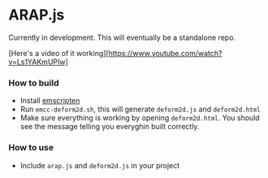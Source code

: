 # ARAP.js

Currently in development. This will eventually be a standalone repo.

[Here's a video of it working][https://www.youtube.com/watch?v=Ls1YAKmUPIw]

### How to build

* Install [emscripten][1]
* Run `emcc-deform2d.sh`, this will generate `deform2d.js` and `deform2d.html`
* Make sure everything is working by opening `deform2d.html`. You should see the message telling you everyghin built correctly.

### How to use

* Include `arap.js` and `deform2d.js` in your project

[1]: https://github.com/kripken/emscripten
[2]: http://www.dgp.toronto.edu/~rms/software/Deform2D/
[3]: https://www.youtube.com/watch?v=Ls1YAKmUPIw